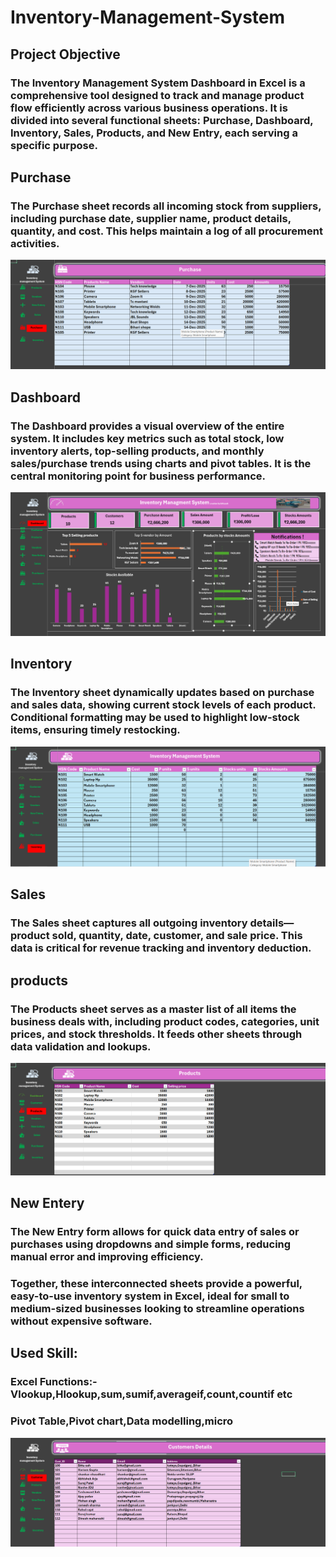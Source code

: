 # Inventory-Management-System

## Project Objective

### The **Inventory Management System Dashboard** in Excel is a comprehensive tool designed to track and manage product flow efficiently across various business operations. It is divided into several functional sheets: **Purchase**, **Dashboard**, **Inventory**, **Sales**, **Products**, and **New Entry**, each serving a specific purpose.
## Purchase
### The **Purchase** sheet records all incoming stock from suppliers, including purchase date, supplier name, product details, quantity, and cost. This helps maintain a log of all procurement activities.
<img src="https://github.com/bittusah213/Inventory-Management-System/blob/main/Screenshot%202025-10-07%20185236.png">

## Dashboard
### The **Dashboard** provides a visual overview of the entire system. It includes key metrics such as total stock, low inventory alerts, top-selling products, and monthly sales/purchase trends using charts and pivot tables. It is the central monitoring point for business performance.
<img src="https://github.com/bittusah213/Inventory-Management-System/blob/main/Screenshot%202025-10-07%20184732.png">

## Inventory
### The **Inventory** sheet dynamically updates based on purchase and sales data, showing current stock levels of each product. Conditional formatting may be used to highlight low-stock items, ensuring timely restocking.
<img src="https://github.com/bittusah213/Inventory-Management-System/blob/main/Screenshot%202025-10-07%20185305.png">

## Sales
### The **Sales** sheet captures all outgoing inventory details—product sold, quantity, date, customer, and sale price. This data is critical for revenue tracking and inventory deduction.
## products
### The **Products** sheet serves as a master list of all items the business deals with, including product codes, categories, unit prices, and stock thresholds. It feeds other sheets through data validation and lookups.
<img src="https://github.com/bittusah213/Inventory-Management-System/blob/main/Screenshot%202025-10-07%20185041.png">

## New Entery
### The **New Entry** form allows for quick data entry of sales or purchases using dropdowns and simple forms, reducing manual error and improving efficiency.

### Together, these interconnected sheets provide a powerful, easy-to-use inventory system in Excel, ideal for small to medium-sized businesses looking to streamline operations without expensive software.
## Used Skill:
### Excel Functions:-Vlookup,Hlookup,sum,sumif,averageif,count,countif etc
### Pivot Table,Pivot chart,Data modelling,micro

<img src="https://github.com/bittusah213/Inventory-Management-System/blob/main/Screenshot%202025-10-07%20184935.png">
<img scr="https://github.com/bittusah213/Inventory-Management-System/blob/main/Screenshot%202025-10-07%20185146.png">
<img scr="https://github.com/bittusah213/Inventory-Management-System/blob/main/Screenshot%202025-10-07%20185117.png">


